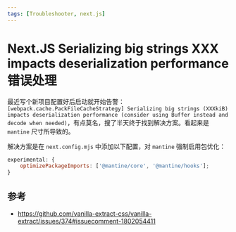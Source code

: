 ```yaml
---
tags: [Troubleshooter, next.js]
---
```


# Next.JS Serializing big strings XXX impacts deserialization performance 错误处理

最近写个新项目配置好后启动就开始告警：`[webpack.cache.PackFileCacheStrategy] Serializing big strings (XXXkiB) impacts deserialization performance (consider using Buffer instead and decode when needed)`，有点莫名，搜了半天终于找到解决方案。看起来是 `mantine` 尺寸所导致的。

解决方案是在 `next.config.mjs` 中添加以下配置，对 `mantine` 强制启用包优化：

```js
experimental: {
    optimizePackageImports: ['@mantine/core', '@mantine/hooks'];
}
```

## 参考

-   https://github.com/vanilla-extract-css/vanilla-extract/issues/374#issuecomment-1802054411
